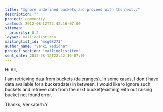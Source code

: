 ```yaml
---
title: "Ignore undefined buckets and proceed with the next.."
description: ""
project: community
lastmod: 2012-08-12T22:42:16-07:00
sitemap:
  priority: 0.2
layout: mailinglistitem
mailinglist_id: "msg08271"
author_name: "Venki Yedidha"
project_section: "mailinglistitem"
sent_date: 2012-08-12T22:42:16-07:00
---
```



Hi All,


 I am retrieving data from buckets (dateranges)..In some cases, I
don't have data available for a bucket(date) in between, I would like to
ignore such buckets and retrieve data from the next bucket(existing) with
out raising bucket not found error.

Thanks,
Venkatesh.Y
